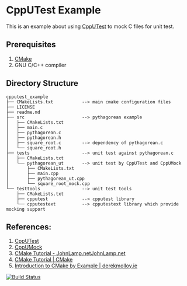 # CppUTest Example

This is an example about using [CppUTest](http://cpputest.github.io/)
to mock C files for unit test.


## Prerequisites

1. [CMake](https://cmake.org/)
2. GNU C/C++ compiler


## Directory Structure

```
cpputest_example
├── CMakeLists.txt           --> main cmake configuration files
├── LICENSE
├── readme.md
├── src                      --> pythagorean example
│   ├── CMakeLists.txt
│   ├── main.c
│   ├── pythagorean.c
│   ├── pythagorean.h
│   ├── square_root.c        --> dependency of pythagorean.c
│   └── square_root.h
├── tests                    --> unit test against pythagorean.c
│   ├── CMakeLists.txt
│   └── pythagorean_ut       --> unit test by CppUTest and CppUMock
│       ├── CMakeLists.txt
│       ├── main.cpp
│       ├── pythagorean_ut.cpp
│       └── square_root_mock.cpp
└── testtools                --> unit test tools
    ├── CMakeLists.txt
    ├── cpputest             --> cpputest library 
    └── cpputestext          --> cpputestext library which provide mocking support
```
    
    
## References:

1. [CppUTest](http://cpputest.github.io/manual.html)
2. [CppUMock](http://cpputest.github.io/mocking_manual.html)
3. [CMake Tutorial - JohnLamp.netJohnLamp.net](https://www.johnlamp.net/cmake-tutorial.html)
4. [CMake Tutorial | CMake](https://cmake.org/cmake-tutorial/)
5. [Introduction to CMake by Example | derekmolloy.ie](http://derekmolloy.ie/hello-world-introductions-to-cmake/)


[![Build Status](https://travis-ci.org/maxpeng/cpputest_example.svg?branch=master)](https://travis-ci.org/maxpeng/cpputest_example)
